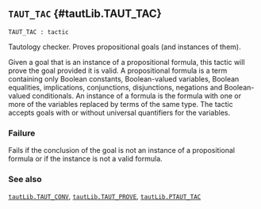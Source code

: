 ## `TAUT_TAC` {#tautLib.TAUT_TAC}


```
TAUT_TAC : tactic
```



Tautology checker. Proves propositional goals (and instances of them).


Given a goal that is an instance of a propositional formula, this tactic will
prove the goal provided it is valid. A propositional formula is a term
containing only Boolean constants, Boolean-valued variables, Boolean
equalities, implications, conjunctions, disjunctions, negations and
Boolean-valued conditionals. An instance of a formula is the formula with one
or more of the variables replaced by terms of the same type. The tactic
accepts goals with or without universal quantifiers for the variables.

### Failure

Fails if the conclusion of the goal is not an instance of a propositional
formula or if the instance is not a valid formula.

### See also

[`tautLib.TAUT_CONV`](#tautLib.TAUT_CONV), [`tautLib.TAUT_PROVE`](#tautLib.TAUT_PROVE), [`tautLib.PTAUT_TAC`](#tautLib.PTAUT_TAC)

